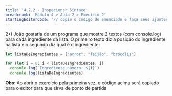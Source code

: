 ```yaml
---
title: '4.2.2 - Inspecionar Sintaxe'
breadcrumb: 'Módulo 4 > Aula 2 > Execício 2'
startingEditorCode: '// copie o código do enunciado e faça seus ajustes'
---
```


2•) João gostaria de um programa que mostre 2 textos (com console.log) para cada ingrediente da lista. O primeiro texto diz a posição do ingrediente na lista e o segundo diz qual é o ingrediente:

```js
let listaDeIngredientes = ["arroz", "feijão", "brócolis"]

for (let i = 0; i < listaDeIngredientes; i)
  console.log(`Ingrediente número: ${i}`)
  console.log(listaDeIngredientes)
```

**Obs**: Ao abrir o exercício pela primeira vez, o código acima será copiado para o editor para que sirva de ponto de partida
